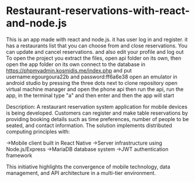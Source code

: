 # Restaurant-reservations-with-react-and-node.js
This is an app made with react and node.js. it has user log in and register. it has a restaurants list that you can choose from and close reservations. You can update and cancel reservations. and also edit your profile and log out To open the project you extract the files, open api folder on its own, then open the app folder on its own connect to the database in https://phpmyadmin.kosmidis.me/index.php and put username:egourgoura22b and password:ff6a6e38 open an emulator in android studio by pressing the three dots next to clone repository open virtual machine manager and open the phone api then run the api, run the app, in the terminal type "a" and then enter and then the app will start

Description: A restaurant reservation system application for mobile devices is being developed. Customers can register and make table reservations by providing booking details such as time preferences, number of people to be seated, and contact information. The solution implements distributed computing principles with:

->Mobile client built in React Native ->Server infrastructure using Node.js/Express ->MariaDB database system ->JWT authentication framework

This initiative highlights the convergence of mobile technology, data management, and API architecture in a multi-tier environment.
